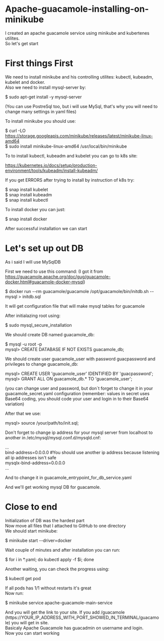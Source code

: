 # Apache-guacamole-installing-on-minikube
I created an apache guacamole service using minikube and kubertenes utilites.<br />
So let's get start

# First things First
We need to install minikube and his controlling utilites: kubectl, kubeadm, kubelet and docker.<br />
Also we need to install mysql-server by:

$ sudo apt-get install -y mysql-server

(You can use PostreSql too, but i will use MySql, that's why you will need to change many settings in yaml files)

To install minikube you should use:

$ curl -LO https://storage.googleapis.com/minikube/releases/latest/minikube-linux-amd64<br />
$ sudo install minikube-linux-amd64 /usr/local/bin/minikube
	
To to install kubectl, kubeadm and kubelet you can go to k8s site:

https://kubernetes.io/docs/setup/production-environment/tools/kubeadm/install-kubeadm/

If you get ERRORS after trying to install by instruction of k8s try:

$ snap install kubelet<br />
$ snap install kubeadm<br />
$ snap install kubectl

To install docker you can just:

$ snap install docker

After successful installation we can start

# Let's set up out DB
As i said I will use MySqlDB

First we need to use this command: (I got it from https://guacamole.apache.org/doc/gug/guacamole-docker.html#guacamole-docker-mysql)

$ docker run --rm guacamole/guacamole /opt/guacamole/bin/initdb.sh --mysql > initdb.sql

It will get configuration file that will make mysql tables for guacamole

After initialazing root using:

$ sudo mysql_secure_installation

We should create DB named guacamole_db:

$ mysql -u root -p<br />
mysql> CREATE DATABASE IF NOT EXISTS guacamole_db;

We should create user guacamole_user with password guacpassword and privileges to change guacamole_db:

mysql> CREATE USER 'guacamole_user' IDENTIFIED BY 'guacpassword';<br />
mysql> GRANT ALL ON guacamole_db.* TO 'guacamole_user';

(you can change user and password, but don`t forget to change it in your guacamole_secret.yaml configuration (remember: values in secret uses Base64 coding, you should code your user and login in to their Base64 variation)

After that we use:

mysql> source /your/path/to/init.sql;

Don't forget to change ip address for your mysql server from localhost to another in /etc/mysql/mysql.conf.d/mysqld.cnf:

...<br />
bind-address=0.0.0.0 #You should use another ip address because listening all ip addresses isn't safe<br />
mysqlx-bind-address=0.0.0.0<br />
...

And to change it in guacamole_entrypoint_for_db_service.yaml

And we'll get working mysql DB for guacamole.

# Close to end
Initialization of DB was the hardest part<br />
Now move all files that I attached to GitHub to one directory<br />
We should start minikube:

$ minikube start --driver=docker

Wait couple of minutes and after installation you can run:

$ for i in *.yaml; do kubectl apply -f $i; done

Another waiting, you can check the progress using:

$ kubectl get pod<br />

If all pods has 1/1 without restarts it's great<br />
Now run:

$ minikube service apache-guacamole-main-service

And you will get the link to your site. If you add /guacamole (https://YOUR_IP_ADDRESS_WITH_PORT_SHOWED_IN_TERMINAL/guacamole) you will get in site.<br />
Basicaly Apache Guacamole has guacadmin on username and login.<br />
Now you can start working







